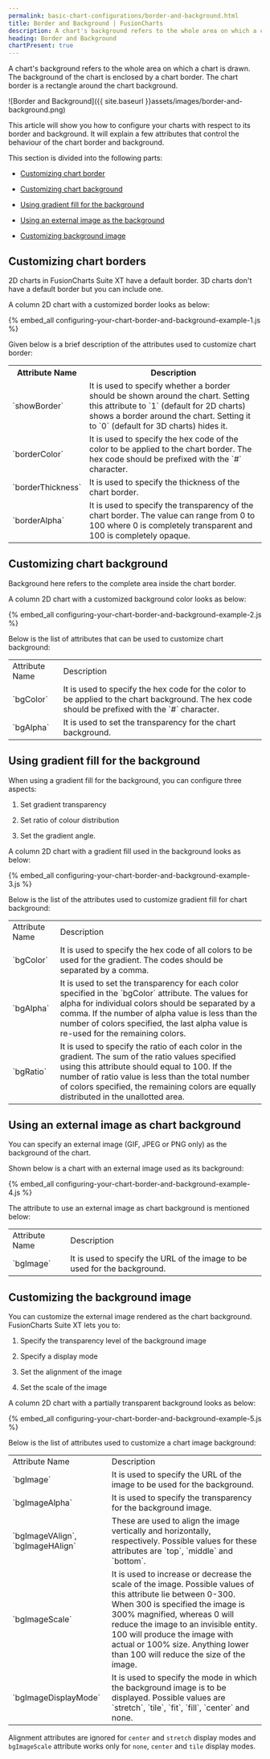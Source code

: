```yaml
---
permalink: basic-chart-configurations/border-and-background.html
title: Border and Background | FusionCharts
description: A chart's background refers to the whole area on which a chart is drawn. The background of the chart is enclosed by a chart border.
heading: Border and Background
chartPresent: true
---
```


A chart's background refers to the whole area on which a chart is drawn. The background of the chart is enclosed by a chart border. The chart border is a rectangle around the chart background.

![Border and Background]({{ site.baseurl }}assets/images/border-and-background.png)

This article will show you how to configure your charts with respect to its border and background. It will explain a few attributes that control the behaviour of the chart border and background.

This section is divided into the following parts:

* <a href="{{ site.baseurl }}basic-chart-configurations/border-and-background.html#customizing-chart-borders">Customizing chart border</a>

* <a href="{{ site.baseurl }}basic-chart-configurations/border-and-background.html#customizing-chart-background">Customizing chart background</a>

* <a href="{{ site.baseurl }}basic-chart-configurations/border-and-background.html#using-gradient-fill-for-the-background">Using gradient fill for the background</a>

* <a href="{{ site.baseurl }}basic-chart-configurations/border-and-background.html#using-an-external-image-as-chart-background">Using an external image as the background</a>

* <a href="{{ site.baseurl }}basic-chart-configurations/border-and-background.html#customizing-the-background-image">Customizing background image</a>

## Customizing chart borders

2D charts in FusionCharts Suite XT have a default border. 3D charts don't have a default border but you can include one.

A column 2D chart with a customized border looks as below:

{% embed_all configuring-your-chart-border-and-background-example-1.js %}

Given below is a brief description of the attributes used to customize chart border:

<table>
  <tr>
    <th>Attribute Name</th>
    <th>Description</th>
  </tr>
  <tr>
    <td>`showBorder`</td>
    <td>It is used to specify whether a border should be shown around the chart. Setting this attribute to `1` (default for 2D charts) shows a border around the chart. Setting it to `0` (default for 3D charts) hides it.</td>
  </tr>
  <tr>
    <td>`borderColor`</td>
    <td>It is used to specify the hex code of the color to be applied to the chart border. The hex code should be prefixed with the `#` character.</td>
  </tr>
  <tr>
    <td>`borderThickness`</td>
    <td>It is used to specify the thickness of the chart border.</td>
  </tr>
  <tr>
    <td>`borderAlpha`</td>
    <td>It is used to specify the transparency of the chart border. The value can range from 0 to 100 where 0 is completely transparent and 100 is completely opaque.</td>
  </tr>
</table>


## Customizing chart background

Background here refers to the complete area inside the chart border.

A column 2D chart with a customized background color looks as below:

{% embed_all configuring-your-chart-border-and-background-example-2.js %}

Below is the list of attributes that can be used to customize chart background:

<table>
  <tr>
    <td>Attribute Name</td>
    <td>Description</td>
  </tr>
  <tr>
    <td>`bgColor`</td>
    <td>It is used to specify the hex code for the color to be applied to the chart background. The hex code should be prefixed with the `#` character.</td>
  </tr>
  <tr>
    <td>`bgAlpha`</td>
    <td>It is used to set the transparency for the chart background.</td>
  </tr>
</table>






## Using gradient fill for the background

When using a gradient fill for the background, you can configure three aspects:

1. Set gradient transparency

2. Set ratio of colour distribution

3. Set the gradient angle.

A column 2D chart with a gradient fill used in the background looks as below:

{% embed_all configuring-your-chart-border-and-background-example-3.js %}

Below is the list of the attributes used to customize gradient fill for chart background:

<table>
  <tr>
    <td>Attribute Name</td>
    <td>Description</td>
  </tr>
  <tr>
    <td>`bgColor`</td>
    <td>It is used to specify the hex code of all colors to be used for the gradient. The codes should be separated by a comma.</td>
  </tr>
  <tr>
    <td>`bgAlpha`</td>
    <td>It is used to set the transparency for each color specified in the `bgColor` attribute. The values for alpha for individual colors should be separated by a comma. If the number of alpha value is less than the number of colors specified, the last alpha value is re-used for the remaining colors.</td>
  </tr>
  <tr>
    <td>`bgRatio`</td>
    <td>It is used to specify the ratio of each color in the gradient. The sum of the ratio values specified using this attribute should equal to 100. If the number of ratio value is less than the total number of colors specified, the remaining colors are equally distributed in the unallotted area.</td>
  </tr>
</table>






## Using an external image as chart background

You can specify an external image (GIF, JPEG or PNG only) as the background of the chart.

Shown below is a chart with an external image used as its background:

{% embed_all configuring-your-chart-border-and-background-example-4.js %}

The attribute to use an external image as chart background is mentioned below:

<table>
  <tr>
    <td>Attribute Name</td>
    <td>Description</td>
  </tr>
  <tr>
    <td>`bgImage`</td>
    <td>It is used to specify the URL of the image to be used for the background. </td>
  </tr>
</table>






## Customizing the background image

You can customize the external image rendered as the chart background. FusionCharts Suite XT lets you to:

1. Specify the transparency level of the background image

2. Specify a display mode

3. Set the alignment of the image

4. Set the scale of the image

A column 2D chart with a partially transparent background looks as below:

{% embed_all configuring-your-chart-border-and-background-example-5.js %}

Below is the list of attributes used to customize a chart image background:

<table>
  <tr>
    <td>Attribute Name</td>
    <td>Description</td>
  </tr>
  <tr>
    <td>`bgImage`</td>
    <td>It is used to specify the URL of the image to be used for the background. </td>
  </tr>
  <tr>
    <td>`bgImageAlpha`</td>
    <td>It is used to specify the transparency for the background image.</td>
  </tr>
  <tr>
    <td>`bgImageVAlign`, `bgImageHAlign`</td>
    <td>These are used to align the image vertically and horizontally, respectively. Possible values for these attributes are `top`, `middle` and `bottom`.</td>
  </tr>
  <tr>
    <td>`bgImageScale`</td>
    <td>It is used to increase or decrease the scale of the image. Possible values of this attribute lie between 0-300. When 300 is specified the image is 300% magnified, whereas 0 will reduce the image to an invisible entity. 100 will produce the image with actual or 100% size. Anything lower than 100 will reduce the size of the image.</td>
  </tr>
  <tr>
    <td>`bgImageDisplayMode`</td>
    <td>It is used to specify the mode in which the background image is to be displayed. Possible values are `stretch`, `tile`, `fit`, `fill`, `center` and none.</td>
  </tr>
</table>


Alignment attributes are ignored for `center` and `stretch` display modes and `bgImageScale` attribute works only for `none`, `center` and `tile` display modes.





